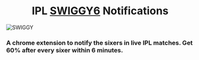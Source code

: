 <h1 align="center"> IPL <a href="https://6.swiggy.com/">SWIGGY6</a> Notifications</h1>


![SWIGGY](assets/swiggy.gif)

### A chrome extension to notify the sixers in live IPL matches. Get 60% after every sixer within 6 minutes.
